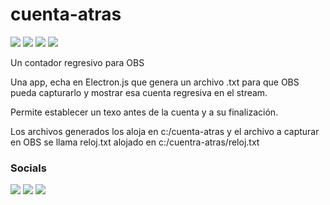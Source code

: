 # cuenta-atras

[<img src="https://img.shields.io/github/last-commit/altaskur/cuenta-atras?style=for-the-badge"></img>](https://github.com/altaskur/cuenta-atras/commits/main) 
[<img src="https://img.shields.io/github/license/altaskur/cuenta-atras?style=for-the-badge">](https://github.com/altaskur/cuenta-atras/blob/main/LICENSE) 
[<img src="https://img.shields.io/github/languages/top/altaskur/cuenta-atras?style=for-the-badge">](https://github.com/altaskur/cuenta-atras) 
[<img src="https://img.shields.io/github/v/tag/altaskur/cuenta-atras?label=Release&style=for-the-badge">](https://github.com/altaskur/cuenta-atras/releases/tag/v1.0.1) 

Un contador regresivo para OBS

Una app, echa en Electron.js que genera un archivo .txt 
para que OBS pueda capturarlo y mostrar esa cuenta regresiva en el stream.

Permite establecer un texo antes de la cuenta y a su finalización.

Los archivos generados los aloja en c:/cuenta-atras
y el archivo a capturar en OBS se llama reloj.txt alojado en c:/cuentra-atras/reloj.txt

### Socials

[<img src="https://img.shields.io/github/followers/altaskur?label=GitHub&color=inactive&logo=Github&style=flat-square"></img>](https://github.com/altaskur)
[<img src="https://img.shields.io/twitter/follow/altaskur?label=Twitter&logo=Twitter&style=flat-square"></img>](https://twitter.com/Altaskur)
[<img src="https://img.shields.io/twitch/status/altaksur?label=Twitch - stream &logo=twitch&style=flat-square"></img>](https://www.twitch.tv/altaskur)
